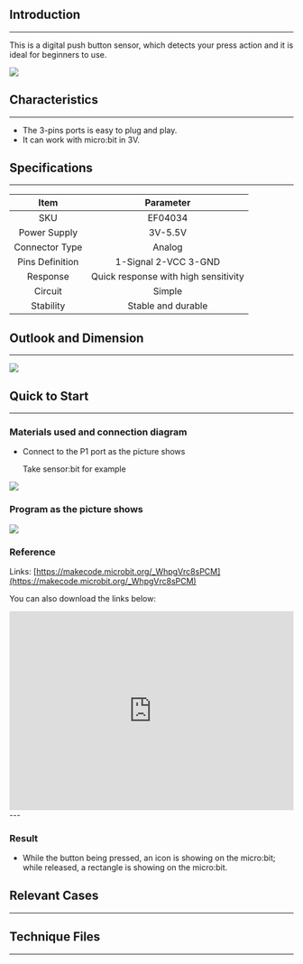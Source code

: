 ## Introduction
---
 This is a digital push button sensor, which detects your press action and it is ideal for beginners to use.

 ![](https://i.imgur.com/iM1rurh.jpg)

## Characteristics
---
- The 3-pins ports is easy to plug and play.
- It can work with micro:bit in 3V. 

## Specifications
---
Item | Parameter 
:-: | :-: 
SKU|EF04034
Power Supply|3V-5.5V
Connector Type|Analog
Pins Definition|1-Signal 2-VCC 3-GND
    Response     |Quick response with high sensitivity
Circuit|Simple
Stability|Stable and durable

## Outlook and Dimension
---

 ![](https://i.imgur.com/eNbM5Kz.png)

## Quick to Start
---

### Materials used and connection diagram

- Connect to the P1 port as the picture shows

  Take sensor:bit for example

 ![](https://i.imgur.com/OkMNDbJ.png)

### Program as the picture shows

 ![](https://i.imgur.com/HyjB47U.png)

### Reference

Links: [https://makecode.microbit.org/_WhpgVrc8sPCM](https://makecode.microbit.org/_WhpgVrc8sPCM)

You can also download the links below:

<div style="position:relative;height:0;padding-bottom:70%;overflow:hidden;"><iframe style="position:absolute;top:0;left:0;width:100%;height:100%;" src="https://makecode.microbit.org/#pub:_WhpgVrc8sPCM" frameborder="0" sandbox="allow-popups allow-forms allow-scripts allow-same-origin"></iframe></div>  
---

### Result
- While the button being pressed, an icon is showing on the micro:bit; while released, a rectangle is showing on the micro:bit.

## Relevant Cases
---

## Technique Files
---
